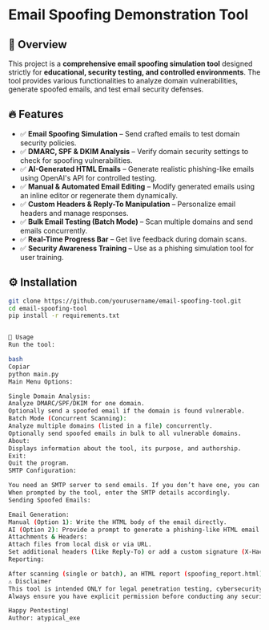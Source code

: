 # Email Spoofing Demonstration Tool

## 🚀 Overview
This project is a **comprehensive email spoofing simulation tool** designed strictly for **educational, security testing, and controlled environments**. The tool provides various functionalities to analyze domain vulnerabilities, generate spoofed emails, and test email security defenses.

## 🔥 Features
- ✅ **Email Spoofing Simulation** – Send crafted emails to test domain security policies.  
- ✅ **DMARC, SPF & DKIM Analysis** – Verify domain security settings to check for spoofing vulnerabilities.  
- ✅ **AI-Generated HTML Emails** – Generate realistic phishing-like emails using OpenAI's API for controlled testing.  
- ✅ **Manual & Automated Email Editing** – Modify generated emails using an inline editor or regenerate them dynamically.  
- ✅ **Custom Headers & Reply-To Manipulation** – Personalize email headers and manage responses.  
- ✅ **Bulk Email Testing (Batch Mode)** – Scan multiple domains and send emails concurrently.  
- ✅ **Real-Time Progress Bar** – Get live feedback during domain scans.  
- ✅ **Security Awareness Training** – Use as a phishing simulation tool for user training.

## ⚙️ Installation
```bash
git clone https://github.com/yourusername/email-spoofing-tool.git
cd email-spoofing-tool
pip install -r requirements.txt


🚀 Usage
Run the tool:

bash
Copiar
python main.py
Main Menu Options:

Single Domain Analysis:
Analyze DMARC/SPF/DKIM for one domain.
Optionally send a spoofed email if the domain is found vulnerable.
Batch Mode (Concurrent Scanning):
Analyze multiple domains (listed in a file) concurrently.
Optionally send spoofed emails in bulk to all vulnerable domains.
About:
Displays information about the tool, its purpose, and authorship.
Exit:
Quit the program.
SMTP Configuration:

You need an SMTP server to send emails. If you don’t have one, you can use a service like Brevo to obtain SMTP credentials (host, port, username, and password).
When prompted by the tool, enter the SMTP details accordingly.
Sending Spoofed Emails:

Email Generation:
Manual (Option 1): Write the HTML body of the email directly.
AI (Option 2): Provide a prompt to generate a phishing-like HTML email using OpenAI.
Attachments & Headers:
Attach files from local disk or via URL.
Set additional headers (like Reply-To) or add a custom signature (X-Hacked-By).
Reporting:

After scanning (single or batch), an HTML report (spoofing_report.html) is generated, summarizing domain vulnerabilities and their DMARC/SPF/DKIM status.
⚠️ Disclaimer
This tool is intended ONLY for legal penetration testing, cybersecurity research, and educational purposes in controlled environments. Unauthorized use is strictly prohibited.
Always ensure you have explicit permission before conducting any security tests.

Happy Pentesting!
Author: atypical_exe
